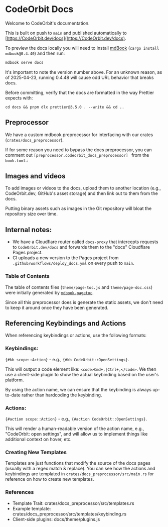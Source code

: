 ﻿# CodeOrbit Docs

Welcome to CodeOrbit's documentation.

This is built on push to `main` and published automatically to [https://CodeOrbit.dev/docs](https://CodeOrbit.dev/docs).

To preview the docs locally you will need to install [mdBook](https://rust-lang.github.io/mdBook/) (`cargo install mdbook@0.4.40`) and then run:

```sh
mdbook serve docs
```

It's important to note the version number above. For an unknown reason, as of 2025-04-23, running 0.4.48 will cause odd URL behavior that breaks docs.

Before committing, verify that the docs are formatted in the way Prettier expects with:

```
cd docs && pnpm dlx prettier@3.5.0 . --write && cd ..
```

## Preprocessor

We have a custom mdbook preprocessor for interfacing with our crates (`crates/docs_preprocessor`).

If for some reason you need to bypass the docs preprocessor, you can comment out `[preprocessor.codeorbit_docs_preprocessor]
` from the `book.toml`.:

## Images and videos

To add images or videos to the docs, upload them to another location (e.g., CodeOrbit.dev, GitHub's asset storage) and then link out to them from the docs.

Putting binary assets such as images in the Git repository will bloat the repository size over time.

## Internal notes:

- We have a Cloudflare router called `docs-proxy` that intercepts requests to `CodeOrbit.dev/docs` and forwards them to the "docs" Cloudflare Pages project.
- CI uploads a new version to the Pages project from `.github/workflows/deploy_docs.yml` on every push to `main`.

### Table of Contents

The table of contents files (`theme/page-toc.js` and `theme/page-doc.css`) were initially generated by [`mdbook-pagetoc`](https://crates.io/crates/mdbook-pagetoc).

Since all this preprocessor does is generate the static assets, we don't need to keep it around once they have been generated.

## Referencing Keybindings and Actions

When referencing keybindings or actions, use the following formats:

### Keybindings:

`{#kb scope::Action}` - e.g., `{#kb CodeOrbit::OpenSettings}`.

This will output a code element like: `<code>Cmd+,|Ctrl+,</code>`. We then use a client-side plugin to show the actual keybinding based on the user's platform.

By using the action name, we can ensure that the keybinding is always up-to-date rather than hardcoding the keybinding.

### Actions:

`{#action scope::Action}` - e.g., `{#action CodeOrbit::OpenSettings}`.

This will render a human-readable version of the action name, e.g., "CodeOrbit: open settings", and will allow us to implement things like additional context on hover, etc.

### Creating New Templates

Templates are just functions that modify the source of the docs pages (usually with a regex match & replace). You can see how the actions and keybindings are templated in `crates/docs_preprocessor/src/main.rs` for reference on how to create new templates.

### References

- Template Trait: crates/docs_preprocessor/src/templates.rs
- Example template: crates/docs_preprocessor/src/templates/keybinding.rs
- Client-side plugins: docs/theme/plugins.js
